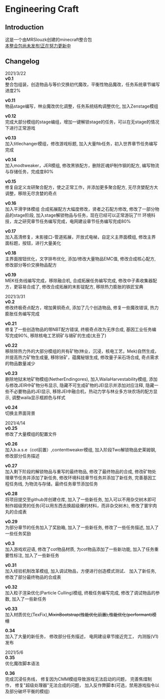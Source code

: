 Engineering Craft
==================

Introduction
------------
这是一个由MRSlouzk创建的minecraft整合包  
<u>本整合包尚未发布!正在努力更新中</u>  

Changelog
------------
2021/3/22  
**v0.1**  
整合包组装，创造物品与等价交换初代魔改，平衡性物品魔改，任务系统章节编写进度2%  
 
**v0.11**  
物品stage编写，林业魔改优化调整，任务系统结构调整优化,
加入Zenstage模组  

**v0.12**  
完成大部分模组的stage编组，增加一键解锁stage的任务，可以在无stage的情况下进行正常游戏  

**v0.13**  
加入titlechanger模组，修改游戏标题,
加入大量ftb任务，初入世界章节任务编写完成  
 
**v0.14**  
加入modtweaker，JER模组,
修改黑铁配方，删除匠魂炉制作钢的配方,
编写物流与存储任务，完成度80%  

**v0.15**  
修复自定义龙研聚合配方，使之正常工作，并添加更多聚合配方,
无尽贪婪配方大调整，移除无尽贪婪的奇点

**v0.16**  
加入平滑字体模组
合成拓展配方大幅度修改，贤者之石配方修改,
修改了一部分物品的stage阶段,
加入stage解锁物品与任务，现在已经可以正常游玩了!!!
环境科技，龙之研究章节任务编写完成，电网建设章节任务编写完成80%
  
**v0.17**  
加入高清修复，末影接口-管道拓展，开放式电梯，自定义主界面模组,
修改主界面标题，按钮，进行大量美化
 
**v0.18**  
主界面按钮优化，文字排布优化,
添加/修改大量物品EMC值,
修改合成核心配方,
修改部分等价交换物品配方
 
**v0.19**  
MEK任务线编写完成，移除融合机,
合成拓展任务编写完成,
修改中子素收集器配方，更容易合成了,
修改合成拓展的末影锭配方,
移除热力膨胀的铁匠宝典

2021/3/31  
**v0.2**  
修改终极奇点配方，增加黄铜奇点,
添加了几个创造物品,
修复一些魔改错误,
热力膨胀任务编写完成
 
**v0.21**  
修复了一些创造物品的带NBT配方错误,
终极奇点改为无序合成,
基因工业任务编写完成90%,
移除核电工艺铜矿与锡矿的生成(太丑了)
 
**v0.22**  
移除除热力外的大部分模组的共有矿物(林业，沉浸，核电工艺，Mek)自然生成，并提高热力矿物生成量,
移除铱矿，蕴魔秘银生成,
修改量子采石场合成,
奇点需求的物品数量减少
  
**v0.23**  
删除地狱末地矿物模组(NetherEndingores),
加入WailaHarvestability模组,
添加与修改JEIR中矿物分布显示,
隐藏不可生成矿物的JEI显示并添加对应注释,
隐藏一些不必要物品的JEI显示,
移除JEI中融合机，热动力学与林业多方块农场的配方显示,
调整waila显示框颜色与样式

**v0.24**  
切换主界面背景

2021/4/14  
**v0.25**  
修改了大量模组的配置文件
 
**v0.26**  
加入b.a.s.e（cot前置）,contenttweaker模组,
加入阶段Two解锁物品史莱姆钢,
修改部分任务描述
  
**v0.27**  
加入剩下阶段的解锁物品与重写的最终物品,
修改了最终物品的合成,
修改矿物处理章节任务并添加了新任务,
修改环境科技章节任务并添加了新任务,
完善基因工程任务线,
为物流与存储，最终任务章节添加任务

**v0.28**  
将项目提交至github并创建仓库,
加入了一些新任务,
加入可以不用杂交树木即可制作超级煲的任务(可以用东西去换超级爆的材料，而非杂交树木),
修改了寰宇肉丸的合成表

**v0.29**  
为部分章节的任务加入了奖励箱,
加入了一些新任务,
修改了一些任务描述,
加入了一些任务奖励

**v0.3**  
加入游戏欢迎语,
修改了cot物品材质,
为cot物品添加了一些新功能,
加入了任务重要性标注,
加入了一些新任务
  
**v0.31**  
加入经验机制改革模组,
加入调试物品，方便进行创造模式测试、
加入了新任务,
修改了部分最终物品的合成表

**v0.32**  
加入粒子渲染优化(Particle Culling)模组,
终极任务编写完成,
修改了调试物品的参数,
加入了一些新任务

**v0.33**  
加入材质优化(TexFix),~~MixinBootstrap(性能优化前置),性能优化(performant)模组~~
 
**0.34**  
加入了大量的新任务，
修改部分任务描述，
电网建设章节接近完工，
内测版(V1)发布

2021/5/6  
**0.35**  
优化魔改脚本语法

**0.36**  
完成沉浸任务线，
修复因为CMM模组导致游戏无法启动的问题，
完善焦煤制作，
修复"超级处理器"无法合成的问题，
加入反作弊脚本(可选，禁用游戏指令以及部分破坏平衡的模组)